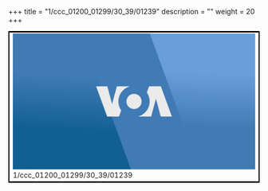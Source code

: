 +++
title = "1/ccc_01200_01299/30_39/01239"
description = ""
weight = 20
+++

<table style="border:2px solid black;max-width:800px;max-height:800px;" 
><tr><td>
<img class="center-fit-jpg"
src="/jpg_/aaa_20190430_NxaOmWaI8sI_01238.jpg">
1/ccc_01200_01299/30_39/01239
</img></td></tr></table>
